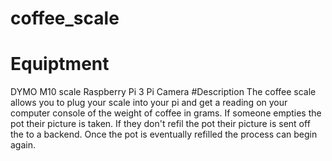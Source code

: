 # coffee_scale
# Equiptment
DYMO M10 scale
Raspberry Pi 3
Pi Camera
#Description
The coffee scale allows you to plug your scale into your pi and get a reading on your computer console of the weight of coffee in grams.
If someone empties the pot their picture is taken. If they don't refil the pot their picture is sent off the to a backend. Once the pot is eventually refilled the process can begin again.
